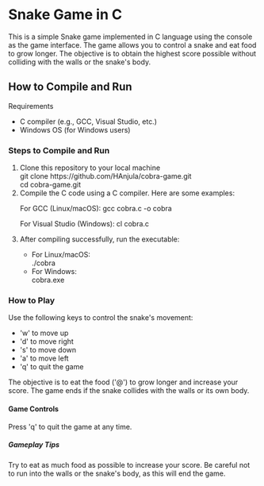 <h1>Snake Game in C</h1>
This is a simple Snake game implemented in C language using the console as the game interface. 
The game allows you to control a snake and eat food to grow longer.
The objective is to obtain the highest score possible without colliding with the walls or the snake's body.

<h2>How to Compile and Run</h2>
Requirements
<ul>

<li>C compiler (e.g., GCC, Visual Studio, etc.)</li>
		<li>Windows OS (for Windows users)</li>
</ul>

<h3>Steps to Compile and Run</h3>

<ol>
<li>Clone this repository to your local machine</li>
    git clone https://github.com/HAnjula/cobra-game.git <br>
    cd cobra-game.git<br>


<li>Compile the C code using a C compiler. Here are some examples:</li>

  
 For GCC (Linux/macOS):
		gcc cobra.c -o cobra

 
For Visual Studio (Windows):
			cl cobra.c
	 
<li>After compiling successfully, run the executable:</li>
<ul>
<li>For Linux/macOS:</li>
./cobra
	
<li>For Windows:</li>
cobra.exe
</ul>
  </ol>  
		
  <h3>How to Play</h3>
  Use the following keys to control the snake's movement:

<ul>
<li>'w' to move up <br></li>
<li>'d' to move right</li>
<li>'s' to move down</li>
<li>'a' to move left</li>
<li>'q' to quit the game</li>
</ul>
The objective is to eat the food ('@') to grow longer and increase your score.
The game ends if the snake collides with the walls or its own body.

<h4>Game Controls</h4>
Press 'q' to quit the game at any time.


<h5>Gameplay Tips</h5>

Try to eat as much food as possible to increase your score.
Be careful not to run into the walls or the snake's body, as this will end the game.
